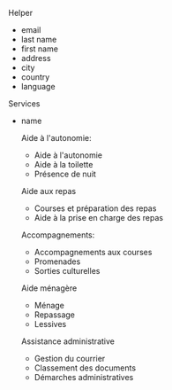 Helper
- email
- last name
- first name
- address
- city
- country
- language

Services
- name

  Aide à l'autonomie:
    * Aide à l'autonomie
    * Aide à la toilette
    * Présence de nuit


  Aide aux repas
    * Courses et préparation des repas
    * Aide à la prise en charge des repas

  Accompagnements:
    * Accompagnements aux courses
    * Promenades
    * Sorties culturelles

  Aide ménagère
    * Ménage
    * Repassage
    * Lessives

  Assistance administrative
    * Gestion du courrier
    * Classement des documents
    * Démarches administratives

